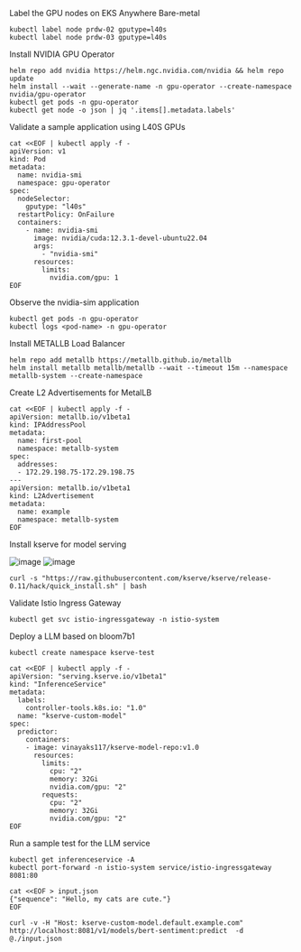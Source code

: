 Label the GPU nodes on EKS Anywhere Bare-metal
```
kubectl label node prdw-02 gputype=l40s
kubectl label node prdw-03 gputype=l40s
```
Install NVIDIA GPU Operator
```
helm repo add nvidia https://helm.ngc.nvidia.com/nvidia && helm repo update
helm install --wait --generate-name -n gpu-operator --create-namespace nvidia/gpu-operator
kubectl get pods -n gpu-operator
kubectl get node -o json | jq '.items[].metadata.labels'
```
Validate a sample application using L40S GPUs
```
cat <<EOF | kubectl apply -f -
apiVersion: v1
kind: Pod
metadata:
  name: nvidia-smi
  namespace: gpu-operator
spec:
  nodeSelector:
    gputype: "l40s"
  restartPolicy: OnFailure
  containers:
    - name: nvidia-smi
      image: nvidia/cuda:12.3.1-devel-ubuntu22.04
      args:
        - "nvidia-smi"
      resources:
        limits:
          nvidia.com/gpu: 1
EOF
```
Observe the nvidia-sim application
```
kubectl get pods -n gpu-operator
kubectl logs <pod-name> -n gpu-operator
```
Install METALLB Load Balancer
```
helm repo add metallb https://metallb.github.io/metallb
helm install metallb metallb/metallb --wait --timeout 15m --namespace metallb-system --create-namespace
```
Create L2 Advertisements for MetalLB
```
cat <<EOF | kubectl apply -f -
apiVersion: metallb.io/v1beta1
kind: IPAddressPool
metadata:
  name: first-pool
  namespace: metallb-system
spec:
  addresses:
  - 172.29.198.75-172.29.198.75
---
apiVersion: metallb.io/v1beta1
kind: L2Advertisement
metadata:
  name: example
  namespace: metallb-system
EOF
```
Install kserve for model serving

![image](https://github.com/user-attachments/assets/238b55bc-16ec-4aab-9bb7-77198adfb45a)
![image](https://github.com/user-attachments/assets/e788b275-3969-4db5-8057-7a53574a5b9a)


```
curl -s "https://raw.githubusercontent.com/kserve/kserve/release-0.11/hack/quick_install.sh" | bash
```
Validate Istio Ingress Gateway
```
kubectl get svc istio-ingressgateway -n istio-system
```
Deploy a LLM based on bloom7b1
```
kubectl create namespace kserve-test

cat <<EOF | kubectl apply -f -
apiVersion: "serving.kserve.io/v1beta1"
kind: "InferenceService"
metadata:
  labels:
    controller-tools.k8s.io: "1.0"
  name: "kserve-custom-model"
spec:
  predictor:
    containers:
    - image: vinayaks117/kserve-model-repo:v1.0
      resources:
        limits:
          cpu: "2"
          memory: 32Gi
          nvidia.com/gpu: "2"
        requests:
          cpu: "2"
          memory: 32Gi
          nvidia.com/gpu: "2"
EOF
```
Run a sample test for the LLM service
```
kubectl get inferenceservice -A 
kubectl port-forward -n istio-system service/istio-ingressgateway 8081:80

cat <<EOF > input.json
{"sequence": "Hello, my cats are cute."}
EOF

curl -v -H "Host: kserve-custom-model.default.example.com" http://localhost:8081/v1/models/bert-sentiment:predict  -d @./input.json
```
